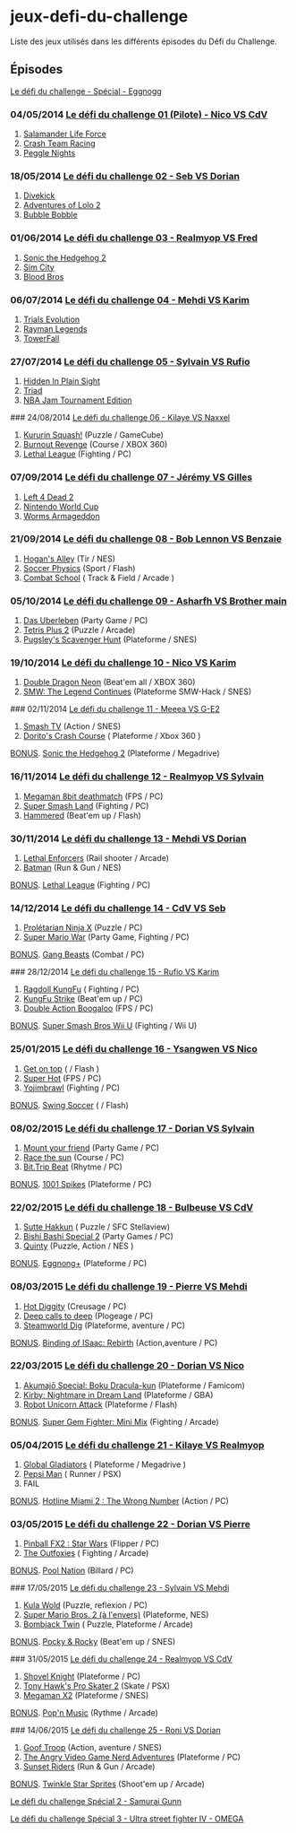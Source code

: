 # jeux-defi-du-challenge

Liste des jeux utilisés dans les différents épisodes du Défi du Challenge.

## Épisodes

[Le défi du challenge - Spécial  - Eggnogg](https://www.youtube.com/watch?v=Zvh6bkhDhEg)


### 04/05/2014 [Le défi du challenge 01 (Pilote) - Nico VS CdV](https://www.youtube.com/watch?v=YsyXkDORsA8)

1. [Salamander Life Force](https://fr.wikipedia.org/wiki/Salamander_%28jeu_vid%C3%A9o%29)
2. [Crash Team Racing](https://fr.wikipedia.org/wiki/Crash_Team_Racing)
3. [Peggle Nights](https://fr.wikipedia.org/wiki/Peggle_Nights)

### 18/05/2014 [Le défi du challenge 02 - Seb VS Dorian](https://www.youtube.com/watch?v=dmZA9AotCAA)

1. [Divekick](https://en.wikipedia.org/wiki/Divekick)
2. [Adventures of Lolo 2](https://fr.wikipedia.org/wiki/Adventures_of_Lolo_2)
3. [Bubble Bobble](https://fr.wikipedia.org/wiki/Bubble_Bobble)

### 01/06/2014 [Le défi du challenge 03 - Realmyop VS Fred](https://www.youtube.com/watch?v=8zICy3swdoQ)

1. [Sonic the Hedgehog 2](https://fr.wikipedia.org/wiki/Sonic_the_Hedgehog_2)
2. [Sim City](https://fr.wikipedia.org/wiki/SimCity_%28jeu_vid%C3%A9o,_1989%29)
3. [Blood Bros](https://fr.wikipedia.org/wiki/Blood_Bros.)

### 06/07/2014 [Le défi du challenge 04 - Mehdi VS Karim](https://www.youtube.com/watch?v=D1e8h6LNUE0)

1. [Trials Evolution](https://fr.wikipedia.org/wiki/Trials_Evolution)
2. [Rayman Legends](https://fr.wikipedia.org/wiki/Rayman_Legends)
3. [TowerFall](https://fr.wikipedia.org/wiki/TowerFall)

### 27/07/2014 [Le défi du challenge 05 - Sylvain VS Rufio](https://www.youtube.com/watch?v=WbTpRAhsJlQ)

1. [Hidden In Plain Sight](http://store.steampowered.com/app/303590/)
2. [Triad](http://auntiepixelante.com/triad/)
3. [NBA Jam Tournament Edition](https://fr.wikipedia.org/wiki/NBA_Jam:_Tournament_Edition)

### 24/08/2014 [Le défi du challenge 06 - Kilaye VS Naxxel](https://www.youtube.com/watch?v=URMAiJFEw2s)

1. [Kururin Squash!](https://en.wikipedia.org/wiki/Kururin_Squash!) (Puzzle / GameCube)
2. [Burnout Revenge](https://fr.wikipedia.org/wiki/Burnout_Revenge) (Course / XBOX 360)
3. [Lethal League](https://fr.wikipedia.org/wiki/Lethal_League) (Fighting / PC)

### 07/09/2014 [Le défi du challenge 07 - Jérémy VS Gilles](https://www.youtube.com/watch?v=G9OFY0eiJSI)

1. [Left 4 Dead 2](https://fr.wikipedia.org/wiki/Left_4_Dead_2)
2. [Nintendo World Cup](https://fr.wikipedia.org/wiki/Nintendo_World_Cup)
3. [Worms Armageddon](https://fr.wikipedia.org/wiki/Worms_Armageddon)

### 21/09/2014 [Le défi du challenge 08 - Bob Lennon VS Benzaie](https://www.youtube.com/watch?v=YWk9Wpnoq6c)

1. [Hogan's Alley](https://fr.wikipedia.org/wiki/Hogan%27s_Alley_%28jeu_vid%C3%A9o%29)  (Tir / NES)
2. [Soccer Physics](http://ottoojala.com/soccerphysics/) (Sport / Flash)
3. [Combat School](https://en.wikipedia.org/wiki/Combat_School) ( Track & Field / Arcade )

### 05/10/2014 [Le défi du challenge 09 - Asharfh VS Brother main](https://www.youtube.com/watch?v=xVO3fnfY6CU)

1. [Das Uberleben](http://www.pixelprospector.com/das-uberleben/) (Party Game / PC)
2. [Tetris Plus 2](https://fr.wikipedia.org/wiki/Tetris_Plus) (Puzzle / Arcade)
3. [Pugsley's Scavenger Hunt](https://fr.wikipedia.org/wiki/The_Addams_Family:_Pugsley%27s_Scavenger_Hunt) (Plateforme / SNES)

### 19/10/2014 [Le défi du challenge 10 - Nico VS Karim](https://www.youtube.com/watch?v=_xV-VF2ZHxA)

1. [Double Dragon Neon](https://fr.wikipedia.org/wiki/Double_Dragon:_Neon) (Beat'em all / XBOX 360)
2. [SMW: The Legend Continues](http://fusoya.eludevisibility.org/lm/dw.html) (Plateforme SMW-Hack / SNES)

### 02/11/2014 [Le défi du challenge 11 - Meeea VS G-E2](https://www.youtube.com/watch?v=C6bC7iAxhB4)

1. [Smash TV](https://fr.wikipedia.org/wiki/Smash_TV_%28jeu_vid%C3%A9o%29) (Action / SNES)
2. [Dorito's Crash Course](https://en.wikipedia.org/wiki/Doritos_Crash_Course) ( Plateforme / Xbox 360 )

[BONUS](https://www.youtube.com/watch?v=ljJsieWBiSk). [Sonic the Hedgehog 2](https://fr.wikipedia.org/wiki/Sonic_the_Hedgehog_2) (Plateforme / Megadrive)

### 16/11/2014 [Le défi du challenge 12 - Realmyop VS Sylvain](https://www.youtube.com/watch?v=Xu4fpFy3V0I)

1. [Megaman 8bit deathmatch](http://cutstuff.net/mm8bdm/) (FPS / PC)
2. [Super Smash Land](http://www.supersmashland.com/) (Fighting / PC)
3. [Hammered](http://www.daviddraws.co.uk/games.html) (Beat'em up / Flash)

### 30/11/2014 [Le défi du challenge 13 - Mehdi VS Dorian](https://www.youtube.com/watch?v=HZN6UjThBOA)

1. [Lethal Enforcers](https://fr.wikipedia.org/wiki/Lethal_Enforcers) (Rail shooter / Arcade)
2. [Batman](https://fr.wikipedia.org/wiki/Batman:_The_Video_Game) (Run & Gun / NES)

[BONUS](https://www.youtube.com/watch?v=6wKBK7jWgfY). [Lethal League](https://fr.wikipedia.org/wiki/Lethal_League) (Fighting / PC)

### 14/12/2014 [Le défi du challenge 14 - CdV VS Seb](https://www.youtube.com/watch?v=WZ6PBoL2lDc)

1. [Prolétarian Ninja X](http://deepnight.net/games/proletarian-ninja-x/) (Puzzle / PC)
2. [Super Mario War](http://supermariowar.supersanctuary.net/) (Party Game, Fighting / PC)

[BONUS](https://www.youtube.com/watch?v=vQWp-k4PUkI). [Gang Beasts](http://gangbeasts.com/) (Combat / PC)

### 28/12/2014 [Le défi du challenge 15 - Rufio VS Karim](https://www.youtube.com/watch?v=d5Kg0iJidzI)

1. [Ragdoll KungFu](http://www.ragdollkungfu.com/) ( Fighting / PC)
2. [KungFu Strike](http://qoocsoft.com/en/) (Beat'em up / PC)
3. [Double Action Boogaloo](http://www.doubleactiongame.com/) (FPS / PC)

[BONUS](https://www.youtube.com/watch?v=NdpHStDUKgI). [Super Smash Bros Wii U](https://fr.wikipedia.org/wiki/Super_Smash_Bros._for_Nintendo_3DS_/_for_Wii_U) (Fighting / Wii U)

### 25/01/2015 [Le défi du challenge 16 - Ysangwen VS Nico](https://www.youtube.com/watch?v=iQkJZALlqN4)

1. [Get on top](http://www.foddy.net/GetOnTop.html) ( / Flash )
2. [Super Hot](http://superhotgame.com/) (FPS / PC)
3. [Yojimbrawl](http://www.pixellovegames.com/games/yojimbrawl/?game=yojimbrawl) (Fighting / PC)

[BONUS](https://www.youtube.com/watch?v=Yy6av5rLwCc). [Swing Soccer](http://www.bored.com/games/swing-soccer/) ( / Flash)

### 08/02/2015 [Le défi du challenge 17 - Dorian VS Sylvain](https://www.youtube.com/watch?v=THrn0xJXtjY)

1. [Mount your friend](http://store.steampowered.com/app/296470/) (Party Game / PC)
2. [Race the sun](https://en.wikipedia.org/wiki/Race_the_Sun_%28video_game%29) (Course / PC)
3. [Bit.Trip Beat](https://fr.wikipedia.org/wiki/Bit.Trip_Beat) (Rhytme / PC)

[BONUS](https://www.youtube.com/watch?v=j7cOZ_nA_0A). [1001 Spikes](https://en.wikipedia.org/wiki/1001_Spikes) (Plateforme / PC)

### 22/02/2015 [Le défi du challenge 18 - Bulbeuse VS CdV](https://www.youtube.com/watch?v=0--pfNtZ_eY)

1. [Sutte Hakkun](https://en.wikipedia.org/wiki/Sutte_Hakkun) ( Puzzle / SFC Stellaview)
2. [Bishi Bashi Special 2](https://en.wikipedia.org/wiki/Bishi_Bashi) (Party Games / PC)
3. [Quinty](https://en.wikipedia.org/wiki/Mendel_Palace) (Puzzle, Action / NES )

[BONUS](https://www.youtube.com/watch?v=p1HrU2a2xS4). [Eggnong+](http://madgarden.itch.io/eggnogg) (Plateforme / PC)

### 08/03/2015 [Le défi du challenge 19 - Pierre VS Mehdi](https://www.youtube.com/watch?v=c-SYA7_4044)

1. [Hot Diggity](http://ludumdare.com/compo/ludum-dare-29/?action=preview&uid=35553) (Creusage / PC)
2. [Deep calls to deep](http://ludumdare.com/compo/ludum-dare-29/?action=preview&uid=32804) (Plogeage / PC)
3. [Steamworld Dig](https://en.wikipedia.org/wiki/SteamWorld_Dig) (Plateforme, aventure / PC)

[BONUS](https://www.youtube.com/watch?v=nSfCbcbuWvo). [Binding of ISaac: Rebirth](https://fr.wikipedia.org/wiki/The_Binding_of_Isaac:_Rebirth) (Action,aventure / PC)

### 22/03/2015 [Le défi du challenge 20 - Dorian VS Nico](https://www.youtube.com/watch?v=81ifTiWdOmA)

1. [Akumajō Special: Boku Dracula-kun](https://en.wikipedia.org/wiki/Akumaj%C5%8D_Special:_Boku_Dracula-kun) (Plateforme / Famicom)
2. [Kirby: Nightmare in Dream Land](https://fr.wikipedia.org/wiki/Kirby:_Nightmare_in_Dream_Land) (Plateforme / GBA)
3. [Robot Unicorn Attack](https://fr.wikipedia.org/wiki/Robot_Unicorn_Attack) (Plateforme / Flash)

[BONUS](https://www.youtube.com/watch?v=lO-3kC5JCuM). [Super Gem Fighter: Mini Mix](https://fr.wikipedia.org/wiki/Super_Gem_Fighter:_Mini_Mix) (Fighting / Arcade)

### 05/04/2015 [Le défi du challenge 21 - Kilaye VS Realmyop](https://www.youtube.com/watch?v=AyC0wiT33pw)

1. [Global Gladiators](https://fr.wikipedia.org/wiki/Global_Gladiators) ( Plateforme / Megadrive )
2. [Pepsi Man](https://en.wikipedia.org/wiki/Pepsiman_%28video_game%29) ( Runner / PSX)
3. FAIL

[BONUS](https://www.youtube.com/watch?v=nO4FjiRtoT4). [Hotline Miami 2 : The Wrong Number](https://fr.wikipedia.org/wiki/Hotline_Miami_2:_Wrong_Number) (Action / PC)

### 03/05/2015 [Le défi du challenge 22 - Dorian VS Pierre](https://www.youtube.com/watch?v=GeR_lYme2NA)

1. [Pinball FX2 : Star Wars](https://en.wikipedia.org/wiki/Pinball_FX_2) (Flipper / PC)
2. [The Outfoxies](https://en.wikipedia.org/wiki/The_Outfoxies) ( Fighting / Arcade)

[BONUS](https://www.youtube.com/watch?v=Lgy7_XUWf-A). [Pool Nation]() (Billard / PC)

### 17/05/2015 [Le défi du challenge 23 - Sylvain VS Mehdi](https://www.youtube.com/watch?v=2B2sATvxNqI)

1. [Kula Wold](https://fr.wikipedia.org/wiki/Kula_World) (Puzzle, reflexion / PC)
2. [Super Mario Bros. 2 (à l'envers)](https://fr.wikipedia.org/wiki/Super_Mario_Bros._2) (Plateforme, NES)
3. [Bombjack Twin](https://en.wikipedia.org/wiki/Bomb_Jack#Sequels) ( Puzzle, Plateforme / Arcade)

[BONUS](https://www.youtube.com/watch?v=hbBr8iYQD4c). [Pocky & Rocky](https://fr.wikipedia.org/wiki/Pocky_and_Rocky) (Beat'em up / SNES)

### 31/05/2015 [Le défi du challenge 24 - Realmyop VS CdV](https://www.youtube.com/watch?v=xwhZhGycRWE)

1. [Shovel Knight](https://fr.wikipedia.org/wiki/Shovel_Knight) (Plateforme / PC)
2. [Tony Hawk's Pro Skater 2](https://fr.wikipedia.org/wiki/Tony_Hawk%27s_Pro_Skater_2) (Skate / PSX)
3. [Megaman X2](https://fr.wikipedia.org/wiki/Megaman_X2) (Plateforme / SNES)

[BONUS](https://www.youtube.com/watch?v=zH0-D-xJHrw). [Pop'n Music](https://fr.wikipedia.org/wiki/Pop%27n_Music) (Rythme / Arcade)

### 14/06/2015 [Le défi du challenge 25 - Roni VS Dorian](https://www.youtube.com/watch?v=D7FUJx_dX14)

1. [Goof Troop](https://fr.wikipedia.org/wiki/Goof_Troop) (Action, aventure / SNES)
2. [The Angry Video Game Nerd Adventures](https://fr.wikipedia.org/wiki/The_Angry_Video_Game_Nerd#Jeu_vid.C3.A9o) (Plateforme / PC)
3. [Sunset Riders](https://fr.wikipedia.org/wiki/Sunset_Riders) (Run & Gun / Arcade)

[BONUS](https://www.youtube.com/watch?v=C3-Nul3sT7M). [Twinkle Star Sprites](https://fr.wikipedia.org/wiki/Twinkle_Star_Sprites) (Shoot'em up / Arcade)

[Le défi du challenge Spécial 2 - Samurai Gunn](https://www.youtube.com/watch?v=nokxggRp0XA)

[Le défi du challenge Spécial 3 - Ultra street fighter IV  - OMEGA](https://www.youtube.com/watch?v=BNF_0kxJQ_A)



